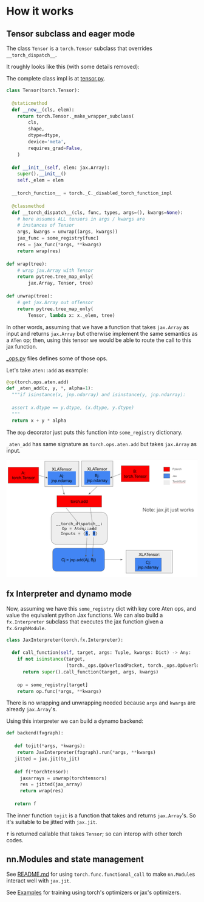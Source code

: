 How it works
============


## Tensor subclass and eager mode

The class `Tensor` is a `torch.Tensor` subclass
that overrides `__torch_dispatch__`.

It roughly looks like this (with some details removed):

The complete class impl is at [tensor.py](../torchax/tensor.py).

```python
class Tensor(torch.Tensor):

  @staticmethod
  def __new__(cls, elem):
    return torch.Tensor._make_wrapper_subclass(
        cls,
        shape,
        dtype=dtype,
        device='meta',
        requires_grad=False,
    )

  def __init__(self, elem: jax.Array):
    super().__init__()
    self._elem = elem

  __torch_function__ = torch._C._disabled_torch_function_impl

  @classmethod
  def __torch_dispatch__(cls, func, types, args=(), kwargs=None):
    # here assumes ALL tensors in args / kwargs are 
    # instances of Tensor
    args, kwargs = unwrap((args, kwargs))
    jax_func = some_registry[func]
    res = jax_func(*args, **kwargs)
    return wrap(res)

def wrap(tree):
    # wrap jax.Array with Tensor
    return pytree.tree_map_only(
        jax.Array, Tensor, tree)

def unwrap(tree):
    # get jax.Array out ofTensor
    return pytree.tree_map_only(
        Tensor, lambda x: x._elem, tree)
```

In other words, assuming that we have a function
that takes `jax.Array` as input and returns `jax.Array`
but otherwise implement the same semantics
as a `ATen` op; then, using this tensor we would 
be able to route the call to this jax function.

[_ops.py](../torchax/_ops.py) files defines some of those ops.

Let's take `aten::add` as example:

```python
@op(torch.ops.aten.add)
def _aten_add(x, y, *, alpha=1):
  """if isinstance(x, jnp.ndarray) and isinstance(y, jnp.ndarray):

  assert x.dtype == y.dtype, (x.dtype, y.dtype)
  """
  return x + y * alpha
```

The `@op` decorator just puts this function into `some_registry` dictionary.

`_aten_add` has same signature as `torch.ops.aten.add` but takes `jax.Array` as
input.

![](dispatch.png)


## fx Interpreter and dynamo mode

Now, assuming we have this `some_registry` dict with key core Aten ops,
and value the equivalent python Jax functions. We can also build a `fx.Interpreter`
subclass that executes the jax function given a `fx.GraphModule`.


```python
class JaxInterpreter(torch.fx.Interpreter):

  def call_function(self, target, args: Tuple, kwargs: Dict) -> Any:
    if not isinstance(target,
                      (torch._ops.OpOverloadPacket, torch._ops.OpOverload)):
      return super().call_function(target, args, kwargs)

    op = some_registry[target]
    return op.func(*args, **kwargs)
```

There is no wrapping and unwrapping needed because `args` and `kwargs` are 
already `jax.Array`'s.

Using this interpreter we can build a dynamo backend:

```python
def backend(fxgraph):

   def tojit(*args, *kwargs):
    return JaxInterpreter(fxgraph).run(*args, **kwargs)
   jitted = jax.jit(to_jit)

   def f(*torchtensor):
     jaxarrays = unwrap(torchtensors)
     res = jitted(jax_array)
     return wrap(res)

   return f
```

The inner function `tojit` is a function that takes and returns 
`jax.Array`'s. So it's suitable to be jitted with `jax.jit`.

`f` is returned callable that takes `Tensor`; so can interop with 
other torch codes.

## nn.Modules and state management

See [README.md](../README.md) for using `torch.func.functional_call` to 
make `nn.Module`s interact well with `jax.jit`.

See [Examples](../examples/README.md) for training using torch's optimizers or jax's
optimizers.

[def]: dispatch.png